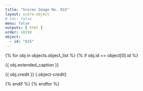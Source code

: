 ```yaml
---
title: "Scores Image No. 015"
layout: score-object
# toc: false
menu: false
outputs: [ html ]
order: 10150
object:
  - id: "015"
---
```


{% for obj in objects.object_list %}
{% if obj.id == object[0].id %}

{{ obj.extended_caption }}

{{ obj.credit }} {.object-credit}

{% endif %}
{% endfor %}
